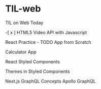# TIL-web
TIL on Web Today

 -[ x ] HTML5 Video API with Javascript
 
React Practice - TODO App from Scratch

Calculator App

React Styled Components

Themes in Styled Components

Next.js
GraphQL Concepts
Apollo GraphQL


